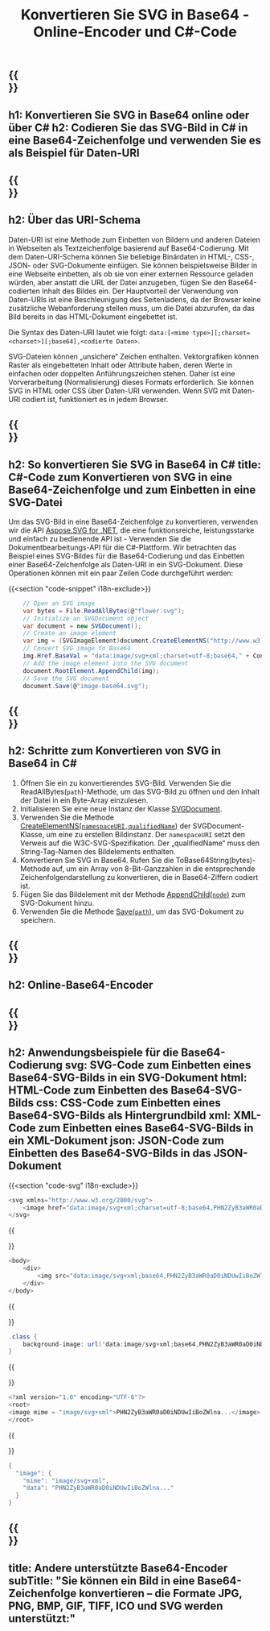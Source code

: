 ﻿---
translation: true
template: /templates/_template-encoder-child.md
title: Konvertieren Sie SVG in Base64 - Online-Encoder und C#-Code
description: Konvertieren Sie SVG in Base64 und verwenden Sie eine codierte Zeichenfolge für den Daten-URI. Betten Sie es in HTML, CSS, XML, JSON.
url: /net/svg-to-base64/
family: svg
platformtag: net
feature: encode
informat: SVG
outformat: Base64
---

{{<section banner>}}
---
h1: Konvertieren Sie SVG in Base64 online oder über C#
h2: Codieren Sie das SVG-Bild in C# in eine Base64-Zeichenfolge und verwenden Sie es als Beispiel für Daten-URI
---

{{<section overview>}}
---
h2: Über das URI-Schema
---

Daten-URI ist eine Methode zum Einbetten von Bildern und anderen Dateien in Webseiten als Textzeichenfolge basierend auf Base64-Codierung. Mit dem Daten-URI-Schema können Sie beliebige Binärdaten in HTML-, CSS-, JSON- oder SVG-Dokumente einfügen. Sie können beispielsweise Bilder in eine Webseite einbetten, als ob sie von einer externen Ressource geladen würden, aber anstatt die URL der Datei anzugeben, fügen Sie den Base64-codierten Inhalt des Bildes ein. Der Hauptvorteil der Verwendung von Daten-URIs ist eine Beschleunigung des Seitenladens, da der Browser keine zusätzliche Webanforderung stellen muss, um die Datei abzurufen, da das Bild bereits in das HTML-Dokument eingebettet ist.

Die Syntax des Daten-URI lautet wie folgt: `data:[<mime type>][;charset=<charset>][;base64],<codierte Daten>`.

SVG-Dateien können „unsichere“ Zeichen enthalten. Vektorgrafiken können Raster als eingebetteten Inhalt oder Attribute haben, deren Werte in einfachen oder doppelten Anführungszeichen stehen. Daher ist eine Vorverarbeitung (Normalisierung) dieses Formats erforderlich. Sie können SVG in HTML oder CSS über Daten-URI verwenden. Wenn SVG mit Daten-URI codiert ist, funktioniert es in jedem Browser.

{{<section code-text>}}
---
h2: So konvertieren Sie SVG in Base64 in C#
title: C#-Code zum Konvertieren von SVG in eine Base64-Zeichenfolge und zum Einbetten in eine SVG-Datei
---

Um das SVG-Bild in eine Base64-Zeichenfolge zu konvertieren, verwenden wir die API [Aspose.SVG for .NET](https://products.aspose.com/svg/net/), die eine funktionsreiche, leistungsstarke und einfach zu bedienende API ist - Verwenden Sie die Dokumentbearbeitungs-API für die C#-Plattform. Wir betrachten das Beispiel eines SVG-Bildes für die Base64-Codierung und das Einbetten einer Base64-Zeichenfolge als Daten-URI in ein SVG-Dokument. Diese Operationen können mit ein paar Zeilen Code durchgeführt werden:

{{<section "code-snippet" i18n-exclude>}}

```cs
    // Open an SVG image
    var bytes = File.ReadAllBytes(@"flower.svg");
    // Initialize an SVGDocument object
    var document = new SVGDocument();
    // Create an image element
    var img = (SVGImageElement)document.CreateElementNS("http://www.w3.org/2000/svg", "image");
    // Convert SVG image to Base64
    img.Href.BaseVal = "data:image/svg+xml;charset=utf-8;base64," + Convert.ToBase64String(bytes);
    // Add the image element into the SVG document
    document.RootElement.AppendChild(img);
    // Save the SVG document
    document.Save(@"image-base64.svg");
```

{{<section steps>}}
---
h2: Schritte zum Konvertieren von SVG in Base64 in C#
---
1. Öffnen Sie ein zu konvertierendes SVG-Bild. Verwenden Sie die ReadAllBytes(`path`)-Methode, um das SVG-Bild zu öffnen und den Inhalt der Datei in ein Byte-Array einzulesen.
1. Initialisieren Sie eine neue Instanz der Klasse [SVGDocument](https://reference.aspose.com/svg/net/aspose.svg/svgdocument/svgdocument/#constructor).
1. Verwenden Sie die Methode [CreateElementNS(`namespaceURI,qualifiedName`)](https://reference.aspose.com/svg/net/aspose.svg.dom/document/createelementns/#createelementns) der SVGDocument-Klasse, um eine zu erstellen Bildinstanz. Der `namespaceURI` setzt den Verweis auf die W3C-SVG-Spezifikation. Der „qualifiedName“ muss den String-Tag-Namen des Bildelements enthalten.
1. Konvertieren Sie SVG in Base64. Rufen Sie die ToBase64String(bytes)-Methode auf, um ein Array von 8-Bit-Ganzzahlen in die entsprechende Zeichenfolgendarstellung zu konvertieren, die in Base64-Ziffern codiert ist.
1. Fügen Sie das Bildelement mit der Methode [AppendChild(`node`)](https://reference.aspose.com/svg/net/aspose.svg.dom/node/appendchild/) zum SVG-Dokument hinzu.
1. Verwenden Sie die Methode [Save(`path`)](https://reference.aspose.com/svg/net/aspose.svg/svgdocument/save/), um das SVG-Dokument zu speichern.




{{<section online-encoder>}}
---
h2: Online-Base64-Encoder
---

{{<section examples>}}
---
h2: Anwendungsbeispiele für die Base64-Codierung
svg: SVG-Code zum Einbetten eines Base64-SVG-Bilds in ein SVG-Dokument
html: HTML-Code zum Einbetten des Base64-SVG-Bilds
css: CSS-Code zum Einbetten eines Base64-SVG-Bilds als Hintergrundbild
xml: XML-Code zum Einbetten eines Base64-SVG-Bilds in ein XML-Dokument
json: JSON-Code zum Einbetten des Base64-SVG-Bilds in das JSON-Dokument
---

{{<section "code-svg" i18n-exclude>}}

```cs
<svg xmlns="http://www.w3.org/2000/svg">
	<image href="data:image/svg+xml;charset=utf-8;base64,PHN2ZyB3aWR0aD0iNDUwIiBoZWlna..." alt="Blue flower"/>
</svg>
```

{{<section code-html>}}

```cs
<body>
    <div>
        <img src="data:image/svg+xml;base64,PHN2ZyB3aWR0aD0iNDUwIiBoZWlna..." alt="Blue flower">
    </div>
</body>
```

{{<section code-css>}}

```cs
.class {
    background-image: url('data:image/svg+xml;base64,PHN2ZyB3aWR0aD0iNDUwIiBoZWlna...');
}
```

{{<section code-xml>}}

```cs
<?xml version="1.0" encoding="UTF-8"?>
<root>
<image mime = "image/svg+xml">PHN2ZyB3aWR0aD0iNDUwIiBoZWlna...</image>
</root>
```

{{<section code-json>}}

```cs
{
  "image": {
    "mime": "image/svg+xml",
    "data": "PHN2ZyB3aWR0aD0iNDUwIiBoZWlna..."
  }
}
```

{{<section other-encoders>}}
---
title: Andere unterstützte Base64-Encoder
subTitle: "Sie können ein Bild in eine Base64-Zeichenfolge konvertieren – die Formate JPG, PNG, BMP, GIF, TIFF, ICO und SVG werden unterstützt:"
---